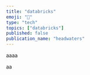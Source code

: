 ```yaml
---
title: "databricks"
emoji: "🌱"
type: "tech"
topics: ["databricks"]
published: false
publication_name: "headwaters"
---
```

aaaa


aa
